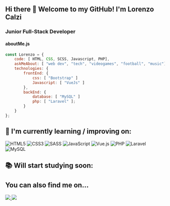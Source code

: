 ## Hi there 👋 Welcome to my GitHub! I'm Lorenzo Calzi

### Junior Full-Stack Developer

#### aboutMe.js
```javascript
const Lorenzo = {
    code: [ HTML, CSS, SCSS, Javascript, PHP],
    askMeAbout: [ "web dev", "tech", "videogames", "football", "music"],
    technologies: {
        frontEnd: {
            css: [ "Bootstrap" ]
            Javascript: [ "VueJs" ]
        },
        backEnd: {
            database: [ "MySQL" ]
            php: [ "Laravel" ];
        }        
    }
};
```

## 📖 I'm currently learning / improving on:

![HTML5](https://img.shields.io/badge/html5-%23E34F26.svg?style=for-the-badge&logo=html5&logoColor=white)
![CSS3](https://img.shields.io/badge/css3-%231572B6.svg?style=for-the-badge&logo=css3&logoColor=white)
![SASS](https://img.shields.io/badge/SASS-hotpink.svg?style=for-the-badge&logo=SASS&logoColor=white)
![JavaScript](https://img.shields.io/badge/javascript-%23323330.svg?style=for-the-badge&logo=javascript&logoColor=%23F7DF1E)
![Vue.js](https://img.shields.io/badge/vuejs-%2335495e.svg?style=for-the-badge&logo=vuedotjs&logoColor=%234FC08D)
![PHP](https://img.shields.io/badge/php-%23777BB4.svg?style=for-the-badge&logo=php&logoColor=white)
![Laravel](https://img.shields.io/badge/laravel-%23FF2D20.svg?style=for-the-badge&logo=laravel&logoColor=white)
![MySQL](https://img.shields.io/badge/mysql-%2300f.svg?style=for-the-badge&logo=mysql&logoColor=white)

## 📚 Will start studying soon:

## You can also find me on...

<a href="https://www.linkedin.com/in/lorenzo-calzi-9a12101a0/" rel="nofollow">
<img src="https://camo.githubusercontent.com/c00f87aeebbec37f3ee0857cc4c20b21fefde8a96caf4744383ebfe44a47fe3f/68747470733a2f2f696d672e736869656c64732e696f2f62616467652f2d4c696e6b6564496e2d2532333030373742353f7374796c653d666f722d7468652d6261646765266c6f676f3d6c696e6b6564696e266c6f676f436f6c6f723d7768697465" data-canonical-src="https://img.shields.io/badge/-LinkedIn-%230077B5?style=for-the-badge&amp;logo=linkedin&amp;logoColor=white" style="max-width:100%;"> 
</a>


<a href="https://www.instagram.com/lorenzo_calzi/" rel="nofollow">
<img src="https://camo.githubusercontent.com/7a705494c370a8412797521701153d2873fb39109edf80afc408efd0927ae2d0/68747470733a2f2f696d672e736869656c64732e696f2f62616467652f496e7374616772616d2d2532334534343035462e7376673f7374796c653d666f722d7468652d6261646765266c6f676f3d496e7374616772616d266c6f676f436f6c6f723d7768697465" data-canonical-src="https://img.shields.io/badge/-Instagram-%230077B5?style=for-the-badge&amp;logo=instagram&amp;logoColor=white" style="max-width:100%;"> 
</a>













 


